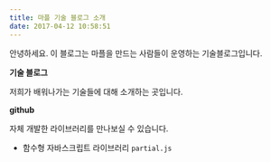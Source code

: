 ```yaml
---
title: 마플 기술 블로그 소개
date: 2017-04-12 10:58:51
---
```

안녕하세요. 이 블로그는 마플을 만드는 사람들이 운영하는 기술블로그입니다.

__기술 블로그__

저희가 배워나가는 기술들에 대해 소개하는 곳입니다.

__github__

자체 개발한 라이브러리를 만나보실 수 있습니다.
  - 함수형 자바스크립트 라이브러리 `partial.js`